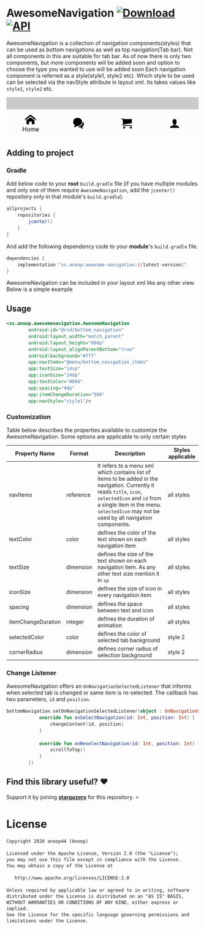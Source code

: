 # AwesomeNavigation [ ![Download](https://api.bintray.com/packages/anoop44/maven/awesome-navigation/images/download.svg?version=1.1.0) ](https://bintray.com/anoop44/maven/awesome-navigation/1.1.0/link) <a href="https://android-arsenal.com/api?level=16"><img alt="API" src="https://img.shields.io/badge/API-16%2B-brightgreen.svg?style=flat"/></a>

AwesomeNavigation is a collection of navigation components(styles) that can be used as bottom navigations as well as top navigation(Tab bar). Not all components in this are suitable for tab bar. As of now there is only two components, but more components will be added soon and option to choose the type you wanted to use will be added soon
Each navigation component is referred as a style(style1, style2 etc). Which style to be used can be selected via the navStyle attribute in layout xml. Its takes values like `style1`, `style2` etc.

![gif of AwesomeNavigation in use](https://raw.githubusercontent.com/anoop44/AwesomeNavigation/master/art/awesome-navigation-style1-demo.gif)

## Adding to project

### Gradle 
Add below code to your **root** `build.gradle` file (if you have multiple modules and only one of them require `AwesomeNavigation`, add the `jcenter()` repository only in that module's `build.gradle`).
```gradle
allprojects {
    repositories {
        jcenter()
    }
}
```
And add the following dependency code to your **module**'s `build.gradle` file.
```gradle
dependencies {
    implementation "ss.anoop:awesome-navigation:${latest-version}"
}
```
AwesomeNavigation can be included in your layout xml like any other view. Below is a simple example

## Usage
```xml 
<ss.anoop.awesomenavigation.AwesomeNavigation
        android:id="@+id/bottom_navigation"
        android:layout_width="match_parent"
        android:layout_height="60dp"
        android:layout_alignParentBottom="true"
        android:background="#fff"
        app:navItems="@menu/bottom_navigation_items"
        app:textSize="14sp"
        app:iconSize="24dp"
        app:textColor="#000"
        app:spacing="4dp"
        app:itemChangeDuration="500"
        app:navStyle="style1"/>
```
### Customization

Table below describes the properties available to customize the AwesomeNavigation. Some options are applicable to only certain styles


| Property Name          | Format    | Description | Styles applicable                                                                                                                                                                                                 |
|------------------------|-----------|----------------------------------------------------------------------------------------------------------------------------------------------------------------------------------------------------------------------|-----------|
| navItems               | reference | It refers to a menu xml which contains list of items to be added in the navigation. Currently it reads `title`, `icon`, `selectedIcon` and `id` from a single item in the menu. `selectedIcon` may not be used by all navigation components.                               | all styles |
| textColor              | color     | defines the color of the text shown on each navigation item   | all styles |
| textSize               | dimension | defines the size of the text shown on each navigation item. As any other text size mention it in `sp`   | all styles|
| iconSize               | dimension | defines the size of icon in every navigation item | all styles |
| spacing                | dimension | defines the space between text and icon | all styles |
| itemChangeDuration     | integer   | defines the duration of animation | all styles |
| selectedColor          | color     | defines the color of selected tab background | style 2 |
| cornerRadius           | dimension | defines corner radius of selection background | style 2|

### Change Listener
AwesomeNavigation offers an `OnNavigationSelectedListener` that informs when selected tab is changed or same item is re-selected. The callback has two parameters, `id` and `position`.

```kotlin
bottomNavigation.setOnNavigationSelectedListener(object : OnNavigationSelectedListener {
            override fun onSelectNavigation(id: Int, position: Int) {
                changeContent(id, position)
            }

            override fun onReselectNavigation(id: Int, position: Int) {
                scrollToTop()
            }
        })
```


## Find this library useful? :heart:
Support it by joining __[stargazers](https://github.com/anoop44/AwesomeNavigation/stargazers)__ for this repository. :star:

# License
```
Copyright 2020 anoop44 (Anoop)

Licensed under the Apache License, Version 2.0 (the "License");
you may not use this file except in compliance with the License.
You may obtain a copy of the License at

   http://www.apache.org/licenses/LICENSE-2.0

Unless required by applicable law or agreed to in writing, software
distributed under the License is distributed on an "AS IS" BASIS,
WITHOUT WARRANTIES OR CONDITIONS OF ANY KIND, either express or implied.
See the License for the specific language governing permissions and
limitations under the License.
```